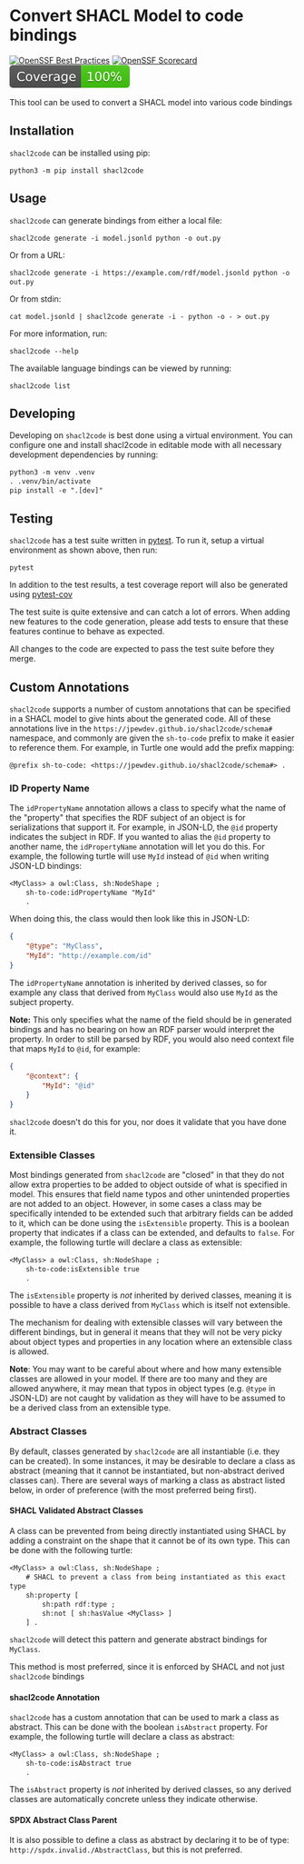# Convert SHACL Model to code bindings

[![OpenSSF Best Practices](https://www.bestpractices.dev/projects/9999/badge)](https://www.bestpractices.dev/projects/9999)
[![OpenSSF Scorecard](https://api.scorecard.dev/projects/github.com/JPEWdev/shacl2code/badge)](https://scorecard.dev/viewer/?uri=github.com/JPEWdev/shacl2code)
[![Coverage Report](https://raw.githubusercontent.com/JPEWdev/shacl2code/python-coverage-comment-action-data/badge.svg)](https://htmlpreview.github.io/?https://github.com/JPEWdev/shacl2code/blob/python-coverage-comment-action-data/htmlcov/index.html)

This tool can be used to convert a SHACL model into various code bindings

## Installation

`shacl2code` can be installed using pip:

```shell
python3 -m pip install shacl2code
```

## Usage

`shacl2code` can generate bindings from either a local file:

```shell
shacl2code generate -i model.jsonld python -o out.py
```

Or from a URL:

```shell
shacl2code generate -i https://example.com/rdf/model.jsonld python -o out.py
```

Or from stdin:

```shell
cat model.jsonld | shacl2code generate -i - python -o - > out.py
```

For more information, run:

```shell
shacl2code --help
```

The available language bindings can be viewed by running:

```shell
shacl2code list
```

## Developing

Developing on `shacl2code` is best done using a virtual environment. You can
configure one and install shacl2code in editable mode with all necessary
development dependencies by running:

```shell
python3 -m venv .venv
. .venv/bin/activate
pip install -e ".[dev]"
```

## Testing

`shacl2code` has a test suite written in [pytest][pytest]. To run it, setup a
virtual environment as shown above, then run:

```shell
pytest
```

In addition to the test results, a test coverage report will also be generated
using [pytest-cov][pytest-cov]

The test suite is quite extensive and can catch a lot of errors. When adding
new features to the code generation, please add tests to ensure that these
features continue to behave as expected.

All changes to the code are expected to pass the test suite before they merge.

## Custom Annotations

`shacl2code` supports a number of custom annotations that can be specified in a
SHACL model to give hints about the generated code. All of these annotations
live in the `https://jpewdev.github.io/shacl2code/schema#` namespace, and
commonly are given the `sh-to-code` prefix to make it easier to reference them.
For example, in Turtle one would add the prefix mapping:

```ttl
@prefix sh-to-code: <https://jpewdev.github.io/shacl2code/schema#> .
```

### ID Property Name

The `idPropertyName` annotation allows a class to specify what the name of the
"property" that specifies the RDF subject of an object is for serializations
that support it. For example, in JSON-LD, the `@id` property indicates the
subject in RDF. If you wanted to alias the `@id` property to another name, the
`idPropertyName` annotation will let you do this. For example, the following
turtle will use `MyId` instead of `@id` when writing JSON-LD bindings:

```ttl
<MyClass> a owl:Class, sh:NodeShape ;
    sh-to-code:idPropertyName "MyId"
    .
```

When doing this, the class would then look like this in JSON-LD:

```json
{
    "@type": "MyClass",
    "MyId": "http://example.com/id"
}
```

The `idPropertyName` annotation is inherited by derived classes, so for example
any class that derived from `MyClass` would also use `MyId` as the subject
property.

**Note:** This only specifies what the name of the field should be in generated
bindings and has no bearing on how an RDF parser would interpret the property.
In order to still be parsed by RDF, you would also need context file that maps
`MyId` to `@id`, for example:

```json
{
    "@context": {
        "MyId": "@id"
    }
}
```

`shacl2code` doesn't do this for you, nor does it validate that you have done
it.

### Extensible Classes

Most bindings generated from `shacl2code` are "closed" in that they do not
allow extra properties to be added to object outside of what is specified in
model. This ensures that field name typos and other unintended properties are
not added to an object. However, in some cases a class may be specifically
intended to be extended such that arbitrary fields can be added to it, which
can be done using the `isExtensible` property. This is a boolean property that
indicates if a class can be extended, and defaults to `false`. For example, the
following turtle will declare a class as extensible:

```ttl
<MyClass> a owl:Class, sh:NodeShape ;
    sh-to-code:isExtensible true
    .
```

The `isExtensible` property is _not_ inherited by derived classes, meaning it
is possible to have a class derived from `MyClass` which is itself not
extensible.

The mechanism for dealing with extensible classes will vary between the
different bindings, but in general it means that they will not be very picky
about object types and properties in any location where an extensible class is
allowed.

**Note**: You may want to be careful about where and how many extensible
classes are allowed in your model. If there are too many and they are allowed
anywhere, it may mean that typos in object types (e.g. `@type` in JSON-LD) are
not caught by validation as they will have to be assumed to be a derived class
from an extensible type.

### Abstract Classes

By default, classes generated by `shacl2code` are all instantiable (i.e. they
can be created). In some instances, it may be desirable to declare a class as
abstract (meaning that it cannot be instantiated, but non-abstract derived
classes can). There are several ways of marking a class as abstract listed
below, in order of preference (with the most preferred being first).

#### SHACL Validated Abstract Classes

A class can be prevented from being directly instantiated using SHACL by adding
a constraint on the shape that it cannot be of its own type. This can be done
with the following turtle:

```ttl
<MyClass> a owl:Class, sh:NodeShape ;
    # SHACL to prevent a class from being instantiated as this exact type
    sh:property [
        sh:path rdf:type ;
        sh:not [ sh:hasValue <MyClass> ]
    ] .
```

`shacl2code` will detect this pattern and generate abstract bindings for
`MyClass`.

This method is most preferred, since it is enforced by SHACL and not just
`shacl2code` bindings

#### shacl2code Annotation

`shacl2code` has a custom annotation that can be used to mark a class as
abstract. This can be done with the boolean `isAbstract` property. For
example, the following turtle will declare a class as abstract:

```ttl
<MyClass> a owl:Class, sh:NodeShape ;
    sh-to-code:isAbstract true
    .
```

The `isAbstract` property is _not_ inherited by derived classes, so any derived
classes are automatically concrete unless they indicate otherwise.

#### SPDX Abstract Class Parent

It is also possible to define a class as abstract by declaring it to be of
type: `http://spdx.invalid./AbstractClass`, but this is not preferred.

[pytest]: https://www.pytest.org
[pytest-cov]: https://pytest-cov.readthedocs.io/en/latest/
